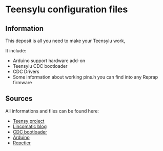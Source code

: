 Teensylu configuration files
========

Information
-------------------------
This deposit is all you need to make your Teensylu work,

It include:
* Arduino support hardware add-on
* Teensylu CDC bootloader
* CDC Drivers
* Some information about working pins.h you can find into any Reprap firmware



Sources
-------------------------
All informations and files can be found here:
* [Teensy project](http://pjrc.com/)
* [Lincomatic blog](http://blog.lincomatic.com/?p=548)
* [CDC bootloader](https://github.com/sparkfun/32U4_Breakout_Board/tree/master/Bootloaders/CDC)
* [Arduino](http://www.arduino.cc/)
* [Repetier](http://www.repetier.com/)
